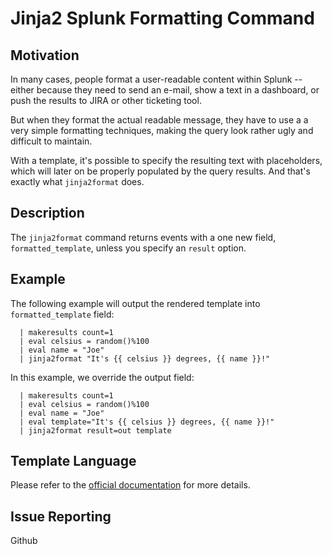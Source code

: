 # Jinja2 Splunk Formatting Command

## Motivation

In many cases, people format a user-readable content within
Splunk -- either because they need to send an e-mail, show
a text in a dashboard, or push the results to JIRA or other
ticketing tool.

But when they format the actual readable message, they have
to use a a very simple formatting techniques, making the 
query look rather ugly and difficult to maintain.

With a template, it's possible to specify the resulting
text with placeholders, which will later on be properly
populated by the query results. And that's exactly
what `jinja2format` does.

## Description

The `jinja2format` command returns events with a one new field,
`formatted_template`, unless you specify an `result` option.

## Example

The following example will output the rendered template into
`formatted_template` field:

```text
  | makeresults count=1 
  | eval celsius = random()%100 
  | eval name = "Joe" 
  | jinja2format "It's {{ celsius }} degrees, {{ name }}!"
```

In this example, we override the output field:

```text
  | makeresults count=1
  | eval celsius = random()%100 
  | eval name = "Joe" 
  | eval template="It's {{ celsius }} degrees, {{ name }}!"
  | jinja2format result=out template
```

## Template Language

Please refer to the [official
documentation](https://jinja.palletsprojects.com/en/latest/templates/) for more
details.

## Issue Reporting

Github
